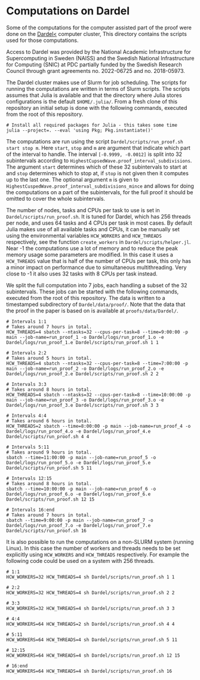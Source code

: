 # Computations on Dardel
Some of the computations for the computer assisted part of the proof
were done on the
[Dardel<](https://www.pdc.kth.se/hpc-services/computing-systems/about-the-dardel-hpc-system-1.1053338)
computer cluster, This directory contains the scripts used for those
computations.

Access to Dardel was provided by the National Academic Infrastructure
for Supercomputing in Sweden (NAISS) and the Swedish National
Infrastructure for Computing (SNIC) at PDC partially funded by the
Swedish Research Council through grant agreements no. 2022-06725 and
no. 2018-05973.

The Dardel cluster makes use of Slurm for job scheduling. The scripts
for running the computations are written in terms of Slurm scripts.
The scripts assumes that Julia is available and that the directory
where Julia stores configurations is the default `$HOME/.julia/`. From
a fresh clone of this repository an initial setup is done with the
following commands, executed from the root of this repository.

``` shell
# Install all required packages for Julia - this takes some time
julia --project=. --eval 'using Pkg; Pkg.instantiate()'
```

The computations are run using the script `Dardel/scripts/run_proof.sh
start stop m`. Here `start`, `stop` and `m` are argument that indicate
which part of the interval to handle. The interval `[-0.9999,
-0.0012]` is split into 32 subintervals according to
`HighestCupsedWave.proof_interval_subdivisions`. The argument `start`
determines which of these 32 subintervals to start at and `stop`
determines which to stop at, if `stop` is not given then it computes
up to the last one. The optional argument `m` is given to
`HighestCuspedWave.proof_interval_subdivisions_mince` and allows for
doing the computations on a part of the subintervals, for the full
proof it should be omitted to cover the whole subintervals.

The number of nodes, tasks and CPUs per task to use is set in
`Dardel/scripts/run_proof.sh`. It is tuned for Dardel, which has 256
threads per node, and uses 64 tasks and 4 CPUs per task in most cases.
By default Julia makes use of all available tasks and CPUs, it can be
manually set using the environmental variables `HCW_WORKERS` and
`HCW_THREADS` respectively, see the function `create_workers` in
`Dardel/scripts/helper.jl`. Near -1 the computations use a lot of
memory and to reduce the peak memory usage some parameters are
modified. In this case it uses a `HCW_THREADS` value that is half of
the number of CPUs per task, this only has a minor impact on
performance due to simultaneous multithreading. Very close to -1 it
also uses 32 tasks with 8 CPUs per task instead.

We split the full computation into 7 jobs, each handling a subset of
the 32 subintervals. These jobs can be started with the following
commands, executed from the root of this repository. The data is
written to a timestamped subdirectory of `Dardel/data/proof/`. Note
that the data that the proof in the paper is based on is available at
`proofs/data/Dardel/`.

``` shell
# Intervals 1:1
# Takes around 7 hours in total.
HCW_THREADS=4 sbatch --ntasks=32 --cpus-per-task=8 --time=9:00:00 -p main --job-name=run_proof_1 -o Dardel/logs/run_proof_1.o -e Dardel/logs/run_proof_1.e Dardel/scripts/run_proof.sh 1 1

# Intervals 2:2
# Takes around 5 hours in total.
HCW_THREADS=4 sbatch --ntasks=32 --cpus-per-task=8 --time=7:00:00 -p main --job-name=run_proof_2 -o Dardel/logs/run_proof_2.o -e Dardel/logs/run_proof_2.e Dardel/scripts/run_proof.sh 2 2

# Intervals 3:3
# Takes around 8 hours in total.
HCW_THREADS=4 sbatch --ntasks=32 --cpus-per-task=8 --time=10:00:00 -p main --job-name=run_proof_3 -o Dardel/logs/run_proof_3.o -e Dardel/logs/run_proof_3.e Dardel/scripts/run_proof.sh 3 3

# Intervals 4:4
# Takes around 6 hours in total.
HCW_THREADS=2 sbatch --time=8:00:00 -p main --job-name=run_proof_4 -o Dardel/logs/run_proof_4.o -e Dardel/logs/run_proof_4.e Dardel/scripts/run_proof.sh 4 4

# Intervals 5:11
# Takes around 9 hours in total.
sbatch --time=11:00:00 -p main --job-name=run_proof_5 -o Dardel/logs/run_proof_5.o -e Dardel/logs/run_proof_5.e Dardel/scripts/run_proof.sh 5 11

# Intervals 12:15
# Takes around 8 hours in total.
sbatch --time=10:00:00 -p main --job-name=run_proof_6 -o Dardel/logs/run_proof_6.o -e Dardel/logs/run_proof_6.e Dardel/scripts/run_proof.sh 12 15

# Intervals 16:end
# Takes around 7 hours in total.
sbatch --time=9:00:00 -p main --job-name=run_proof_7 -o Dardel/logs/run_proof_7.o -e Dardel/logs/run_proof_7.e Dardel/scripts/run_proof.sh 16
```

It is also possible to run the computations on a non-SLURM system
(running Linux). In this case the number of workers and threads needs
to be set explicitly using `HCW_WORKERS` and `HCW_THREADS`
respectively. For example the following code could be used on a system
with 256 threads.

``` shell
# 1:1
HCW_WORKERS=32 HCW_THREADS=4 sh Dardel/scripts/run_proof.sh 1 1

# 2:2
HCW_WORKERS=32 HCW_THREADS=4 sh Dardel/scripts/run_proof.sh 2 2

# 3:3
HCW_WORKERS=32 HCW_THREADS=4 sh Dardel/scripts/run_proof.sh 3 3

# 4:4
HCW_WORKERS=64 HCW_THREADS=2 sh Dardel/scripts/run_proof.sh 4 4

# 5:11
HCW_WORKERS=64 HCW_THREADS=4 sh Dardel/scripts/run_proof.sh 5 11

# 12:15
HCW_WORKERS=64 HCW_THREADS=4 sh Dardel/scripts/run_proof.sh 12 15

# 16:end
HCW_WORKERS=64 HCW_THREADS=4 sh Dardel/scripts/run_proof.sh 16
```
